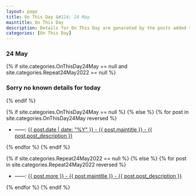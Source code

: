 ```yaml
---
layout: page
title: On This Day &#124; 24 May
maintitle: On This Day
description: Details for On This Day are genarated by the posts added to the website so the content is subject to changes/updates over time.
categories: [On This Day]
---
```


<h3>24 May</h3>

{% if site.categories.OnThisDay24May == null and site.categories.Repeat24May2022 == null %}
  <h3>Sorry no known details for today</h3>
{% endif %}

{% if site.categories.OnThisDay24May == null %}
{% else %}
{% for post in site.categories.OnThisDay24May reversed %}
<ul>
<li> ——: <a href="{{ post.url }}">{{ post.date | date: "%Y" }} - {{ post.maintitle }} - {{ post.post_description }}</a></li>
</ul>
{% endfor %}
{% endif %}

{% if site.categories.Repeat24May2022 == null %}
{% else %}
{% for post in site.categories.Repeat24May2022 reversed %}
<ul>
<li> ——: <a href="{{ post.url }}">{{ post.more }} - {{ post.maintitle }} - {{ post.post_description }}</a></li>
</ul>
{% endfor %}
{% endif %}
